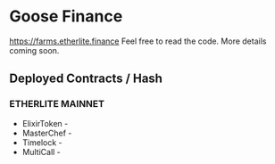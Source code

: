 # Goose Finance

https://farms.etherlite.finance Feel free to read the code. More details coming soon.

## Deployed Contracts / Hash

### ETHERLITE MAINNET

- ElixirToken -
- MasterChef -
- Timelock -
- MultiCall -
